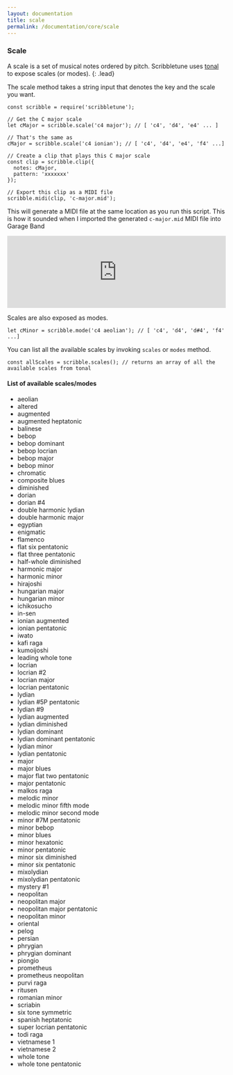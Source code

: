 ```yaml
---
layout: documentation
title: scale
permalink: /documentation/core/scale
---
```


### Scale
A scale is a set of musical notes ordered by pitch. Scribbletune uses [tonal](https://github.com/danigb/tonal) to expose scales (or modes).
{: .lead}

The scale method takes a string input that denotes the key and the scale you want.

```
const scribble = require('scribbletune');

// Get the C major scale
let cMajor = scribble.scale('c4 major'); // [ 'c4', 'd4', 'e4' ... ]

// That's the same as
cMajor = scribble.scale('c4 ionian'); // [ 'c4', 'd4', 'e4', 'f4' ...]

// Create a clip that plays this C major scale
const clip = scribble.clip({
  notes: cMajor,
  pattern: 'xxxxxxx'
});

// Export this clip as a MIDI file
scribble.midi(clip, 'c-major.mid');
```
This will generate a MIDI file at the same location as you run this script. This is how it sounded when I imported the generated `c-major.mid` MIDI file into Garage Band

<iframe width="100%" height="166" scrolling="no" frameborder="no" allow="autoplay" src="https://w.soundcloud.com/player/?url=https%3A//api.soundcloud.com/tracks/247076595&color=%232e2e2e&auto_play=false&hide_related=false&show_comments=true&show_user=true&show_reposts=false&show_teaser=true"></iframe>

Scales are also exposed as modes.
```
let cMinor = scribble.mode('c4 aeolian'); // [ 'c4', 'd4', 'd#4', 'f4' ...]
```

You can list all the available scales by invoking `scales` or `modes` method.

```
const allScales = scribble.scales(); // returns an array of all the available scales from tonal
```

#### List of available scales/modes

- aeolian
- altered
- augmented
- augmented heptatonic
- balinese
- bebop
- bebop dominant
- bebop locrian
- bebop major
- bebop minor
- chromatic
- composite blues
- diminished
- dorian
- dorian #4
- double harmonic lydian
- double harmonic major
- egyptian
- enigmatic
- flamenco
- flat six pentatonic
- flat three pentatonic
- half-whole diminished
- harmonic major
- harmonic minor
- hirajoshi
- hungarian major
- hungarian minor
- ichikosucho
- in-sen
- ionian augmented
- ionian pentatonic
- iwato
- kafi raga
- kumoijoshi
- leading whole tone
- locrian
- locrian #2
- locrian major
- locrian pentatonic
- lydian
- lydian #5P pentatonic
- lydian #9
- lydian augmented
- lydian diminished
- lydian dominant
- lydian dominant pentatonic
- lydian minor
- lydian pentatonic
- major
- major blues
- major flat two pentatonic
- major pentatonic
- malkos raga
- melodic minor
- melodic minor fifth mode
- melodic minor second mode
- minor #7M pentatonic
- minor bebop
- minor blues
- minor hexatonic
- minor pentatonic
- minor six diminished
- minor six pentatonic
- mixolydian
- mixolydian pentatonic
- mystery #1
- neopolitan
- neopolitan major
- neopolitan major pentatonic
- neopolitan minor
- oriental
- pelog
- persian
- phrygian
- phrygian dominant
- piongio
- prometheus
- prometheus neopolitan
- purvi raga
- ritusen
- romanian minor
- scriabin
- six tone symmetric
- spanish heptatonic
- super locrian pentatonic
- todi raga
- vietnamese 1
- vietnamese 2
- whole tone
- whole tone pentatonic